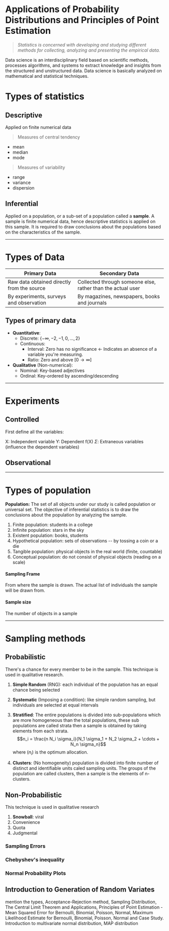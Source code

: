 # Applications of Probability Distributions and Principles of Point Estimation

> _Statistics is concerned with developing and studying different methods for collecting, analyzing and presenting the empirical data._

Data science is an interdisciplinary field based on scientific methods, processes algorithms, and systems to extract knowledge and insights from the structured and unstructured data. Data science is basically analyzed on mathematical and statistical techniques.

# Types of statistics

## Descriptive

Applied on finite numerical data

> Measures of central tendency

- mean
- median
- mode

> Measures of variability

- range
- variance
- dispersion

## Inferential

Applied on a population, or a sub-set of a population called a **sample**. A sample is finite numerical data, hence descriptive statistics is applied on this sample. It is required to draw conclusions about the populations based on the characteristics of the sample.

---

# Types of Data

| Primary Data                               | Secondary Data                                              |
| ------------------------------------------ | ----------------------------------------------------------- |
| Raw data obtained directly from the source | Collected through someone else, rather than the actual user |
| By experiments, surveys and observation    | By magazines, newspapers, books and journals                |

## Types of primary data

- **Quantitative**:
  - Discrete: $\{ -\infty, -2, -1, 0, \ldots, 2 \}$
  - Continuous:
    - Interval: Zero has no significance <- Indicates an absence of a variable you're measuring.
    - Ratio: Zero and above $[0 \rightarrow \infty]$
- **Qualitative** (Non-numerical):
  - Nominal: Key-based adjectives
  - Ordinal: Key-ordered by ascending/descending

---

# Experiments

## Controlled

First define all the variables:

X: Independent variable
Y: Dependent f(X)
${ \Sigma}$: Extraneous variables (influence the dependent variables)

## Observational

---

# Types of population

**Population:** The set of all objects under our study is called population or universal set. The objective of inferential statistics is to draw the conclusions about the population by analyzing the sample.

1. Finite population: students in a college
2. Infinite population: stars in the sky
3. Existent population: books, students
4. Hypothetical population: sets of observations -- by tossing a coin or a die
5. Tangible population: physical objects in the real world (finite, countable)
6. Conceptual population: do not consist of physical objects (reading on a scale)

#### Sampling Frame

From where the sample is drawn. The actual list of individuals the sample will be drawn from.

#### Sample size

The number of objects in a sample

---

# Sampling methods

## Probabilistic

There's a chance for every member to be in the sample. This technique is used in qualitative research.

1. **Simple Random** (RNG): each individual of the population has an equal chance being selected
2. **Systematic** (Imposing a condition): like simple random sampling, but individuals are selected at equal intervals
3. **Stratified**: The entire populations is divided into sub-populations which are more homogeneous than the total populations, these sub populations are called strata then a sample is obtained by taking elements from each strata. $$n_i = \frac{n N_i \sigma_i}{N_1 \sigma_1 + N_2 \sigma_2 + \cdots + N_n \sigma_n}$$where ${( n_i )}$ is the optimum allocation.

4. **Clusters**: (No homogeneity) population is divided into finite number of distinct and identifiable units caled sampling units. The groups of the population are called clusters, then a sample is the elements of n-clusters.  

## Non-Probabilistic

This technique is used in qualitative research

1. **Snowball**: viral
2. Convenience
3. Quota
4. Judgmental

### Sampling Errors

### Chebyshev's inequality

### Normal Probability Plots

## Introduction to Generation of Random Variates

mention the types, Acceptance-Rejection method, Sampling Distribution, The Central Limit Theorem and Applications, Principles of Point Estimation - Mean Squared Error for Bernoulli, Binomial, Poisson, Normal, Maximum Likelihood Estimate for Bernoulli, Binomial, Poisson, Normal and Case Study. Introduction to multivariate normal distribution, MAP distribution
